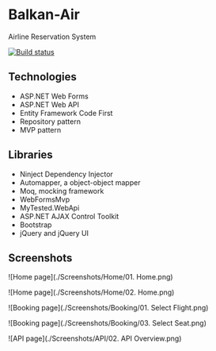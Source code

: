 # Balkan-Air
Airline Reservation System

[![Build status](https://ci.appveyor.com/api/projects/status/nb17l5bd48fp1h67?svg=true)](https://ci.appveyor.com/project/itplamen/balkan-air)

## Technologies

* ASP.NET Web Forms
* ASP.NET Web API
* Entity Framework Code First
* Repository pattern
* MVP pattern

## Libraries

* Ninject Dependency Injector
* Automapper, a object-object mapper
* Moq, mocking framework
* WebFormsMvp
* MyTested.WebApi
* ASP.NET AJAX Control Toolkit
* Bootstrap
* jQuery and jQuery UI

## Screenshots

![Home page](./Screenshots/Home/01. Home.png)

![Home page](./Screenshots/Home/02. Home.png)

![Booking page](./Screenshots/Booking/01. Select Flight.png)

![Booking page](./Screenshots/Booking/03. Select Seat.png)

![API page](./Screenshots/API/02. API Overview.png)
